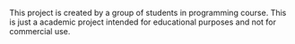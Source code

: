 This project is created by a group of students in programming course. This is just a academic project intended for educational purposes and not for commercial use.
